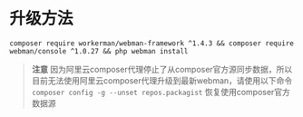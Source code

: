 # 升级方法

`composer require workerman/webman-framework ^1.4.3 && composer require webman/console ^1.0.27 && php webman install`

> **注意**
> 因为阿里云composer代理停止了从composer官方源同步数据，所以目前无法使用阿里云composer代理升级到最新webman，请使用以下命令 `composer config -g --unset repos.packagist` 恢复使用composer官方数据源

